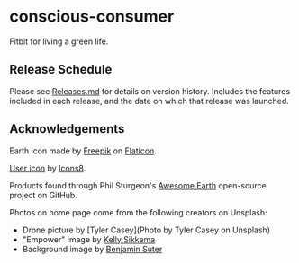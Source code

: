# conscious-consumer
Fitbit for living a green life.

## Release Schedule
Please see [Releases.md](Releases.md) for details on version history. Includes the features included in each release, and the date on which that release was launched.

## Acknowledgements
Earth icon made by [Freepik](https://www.flaticon.com/authors/freepik) on [Flaticon](https://flaticon.com/).

[User icon](https://icons8.com/icons/set/user) by [Icons8](https://icons8.com).

Products found through Phil Sturgeon's [Awesome Earth](https://github.com/philsturgeon/awesome-earth#footprint-calculators) open-source project on GitHub.

Photos on home page come from the following creators on Unsplash:
- Drone picture by [Tyler Casey](Photo by Tyler Casey on Unsplash)
- "Empower" image by [Kelly Sikkema](https://unsplash.com/@kellysikkema)
- Background image by [Benjamin Suter](https://unsplash.com/@benjaminjsuter)
